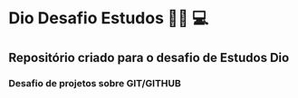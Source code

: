 # Dio Desafio Estudos :man_student: :computer:



## Repositório criado para o desafio de Estudos Dio



### Desafio de projetos sobre GIT/GITHUB



